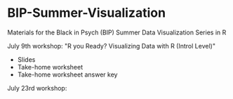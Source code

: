 # BIP-Summer-Visualization
Materials for the Black in Psych (BIP) Summer Data Visualization Series in R

July 9th workshop: "R you Ready? Visualizing Data with R (Introl Level)"
- Slides
- Take-home worksheet
- Take-home worksheet answer key

July 23rd workshop:
